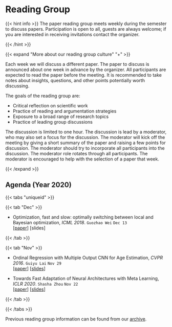 # Reading Group

{{< hint info >}}
The paper reading group meets weekly during the semester to discuss papers. Participation is open to all, guests are always welcome; if you are interested in receiving invitations contact the organizer.

{{< /hint >}}

{{< expand "More about our reading group culture" "+" >}}

Each week we will discuss a different paper. The paper to discuss is announced about one week in advance by the organizer. All participants are expected to read the paper before the meeting. It is recommended to take notes about insights, questions, and other points potentially worth discussing.

The goals of the reading group are:
- Critical reflection on scientific work
- Practice of reading and argumentation strategies
- Exposure to a broad range of research topics
- Practice of leading group discussions

The discussion is limited to one hour. The discussion is lead by a moderator, who may also set a focus for the discussion. The moderator will kick off the meeting by giving a short summary of the paper and raising a few points for discussion. The moderator should try to incorporate all participants into the discussion. The moderator role rotates through all participants. The moderator is encouraged to help with the selection of a paper that week.

{{< /expand >}}

## Agenda (Year 2020)

{{< tabs "uniqueid" >}}

{{< tab "Dec" >}}

- Optimization, fast and slow: optimally switching between local and Bayesian optimization, _ICML 2018_. `Guozhao Wei` `Dec 13`<br>
[[paper](http://proceedings.mlr.press/v80/mcleod18a/mcleod18a.pdf)] [slides]

{{< /tab >}}

{{< tab "Nov" >}}

- Ordinal Regression with Multiple Output CNN for Age Estimation, _CVPR 2016_. `Guiyu Lai` `Nov 29`<br>
[[paper](https://openaccess.thecvf.com/content_cvpr_2016/papers/Niu_Ordinal_Regression_With_CVPR_2016_paper.pdf)] [[slides](https://github.com/COLA-Laboratory/reading_group/blob/main/2020/Nov/slides_29.11.2020_LAI.pptx)]

- Towards Fast Adaptation of Neural Architectures with Meta Learning, _ICLR 2020_. `Shasha Zhou` `Nov 22`<br>
[[paper](https://openreview.net/pdf?id=r1eowANFvr)] [[slides](https://github.com/COLA-Laboratory/reading_group/blob/main/2020/Nov/slides_22.11.2020_ZHOU.ppt)]

{{< /tab >}}

{{< /tabs >}}

Previous reading group information can be found from our [archive](/docs/research/archive_reading).

